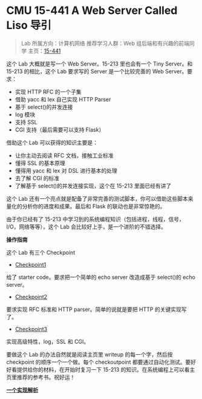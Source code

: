 # CMU 15-441 A Web Server Called Liso 导引

> Lab 所属方向：计算机网络
> 推荐学习人群：Web 组后端和有兴趣的前端同学
> 主页：[15-441](https://www.cs.cmu.edu/~prs/15-441-F16/)

这个 Lab 大概就是写一个 Web Server。15-213 里也会有一个 Tiny Server。和 15-213 的相比，这个 Lab 要求写的 Server 是一个比较完善的 Web Server。要求：

- 实现 HTTP RFC 的一个子集
- 借助 yacc 和 lex 自己实现 HTTP Parser
- 基于 select()的并发连接
- log 模块
- 支持 SSL
- CGI 支持（最后需要可以支持 Flask）

借助这个 Lab 可以获得的知识主要是：

- 让你主动去阅读 RFC 文档，接触工业标准
- 懂得 SSL 的基本原理
- 懂得用 yacc 和 lex 对 DSL 进行基本的处理
- 去了解 CGI 的标准
- 了解基于 select()的并发连接实现，这个在 15-213 里面已经有讲了

这个 Lab 还有一个亮点就是配备了非常完善的测试脚本，你可以借助这些脚本来量化的分析你的进度和成果。最后和 Flask 的联动也是非常惊艳的。

由于你已经有了 15-213 中学习到的系统编程知识（包括进程，线程，信号，I/O，网络等等），这个 Lab 会比较好上手，是一个进阶的不错选择。

**操作指南**

这个 Lab 有三个 Checkpoint

- [Checkpoint1](https://www.cs.cmu.edu/~prs/15-441-F16/pj1cp1.html)

给了 starter code。要求把一个简单的 echo server 改造成基于 select()的 echo server。

- [Checkpoint2](https://www.cs.cmu.edu/~prs/15-441-F16/pj1cp2.html)

要求实现 RFC 标准和 HTTP parser。简单的说就是要把 HTTP 的关键实现写了。

- [Checkpoint3](https://www.cs.cmu.edu/~prs/15-441-F16/pj1cp3.html)

实现高级特性，log，SSL 和 CGI。

要做这个 Lab 的办法自然就是阅读主页里 writeup 的每一个字，然后按 checkpoint 的顺序一个一个做。每个 checkoutpoint 都要通过自动化测试。要好好看提供给你的材料，在开始时复习一下 15-213 的知识。在系统编程上可以看主页里推荐的参考书。祝好运！

**[一个实现解析](http://zxc0328.github.io/diary/2017/11/2017-11-11.html)**
